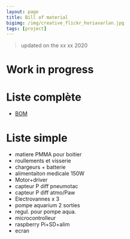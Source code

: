 ```yaml
---
layout: page
title: Bill of material
bigimg: /img/creative_flickr_horiavarlan.jpg
tags: [project]
---
```


> updated on the xx xx 2020

# Work in progress

# Liste complète
* [BOM](https://github.com/Recovid/Documentation/blob/master/documents/BOM-Recovid_29.03.ods)

# Liste simple

* matiere PMMA pour boitier
* roullements et visserie
* chargeurs + batterie
* alimentaiton medicale 150W
* Motor+driver
* capteur P diff pneumotac
* capteur P diff atmo/Paw
* Electrovannes x 3
* pompe aquarium 2 sorties
* regul. pour pompe aqua.
* microcontrolleur
* raspberry Pi+SD+alim
* ecran
